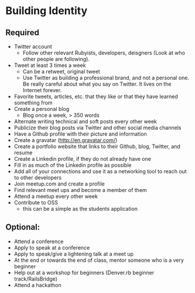 # Building Identity

## Required
* Twitter account
  * Follow other relevant Rubyists, developers, deisgners (Look at who other people are following).
* Tweet at least 3 times a week
  * Can be a retweet, original tweet
  * Use Twitter as building a professional brand, and not a personal one. Be really careful about what you say on Twitter. It lives on the Internet forever.
* Favorite tweets, articles, etc. that they like or that they have learned something from
* Create a personal blog
  * Blog once a week, > 350 words
* Alternate writing technical and soft posts every other week
* Publicize their blog posts via Twitter and other social media channels
* Have a Github profile with their picture and information
* Create a gravatar (http://en.gravatar.com/)
* Create a portfolio website that links to their Github, blog, Twitter, and resume
* Create a Linkedin profile, if they do not already have one
* Fill in as much of the Linkedin profile as possible
* Add all of your connections and use it as a networking tool to reach out to other developers
* Join meetup.com and create a profile
* Find relevant meet ups and become a member of them
* Attend a meetup every other week
* Contribute to OSS
  * this can be a simple as the students application

## Optional:
* Attend a conference
* Apply to speak at a conference
* Apply to speak/give a lightening talk at a meet up
* At the end or towards the end of class, mentor someone who is a very beginner
* Help out at a workshop for beginners (Denver.rb beginner track/RailsBridge)
* Attend a hackathon
